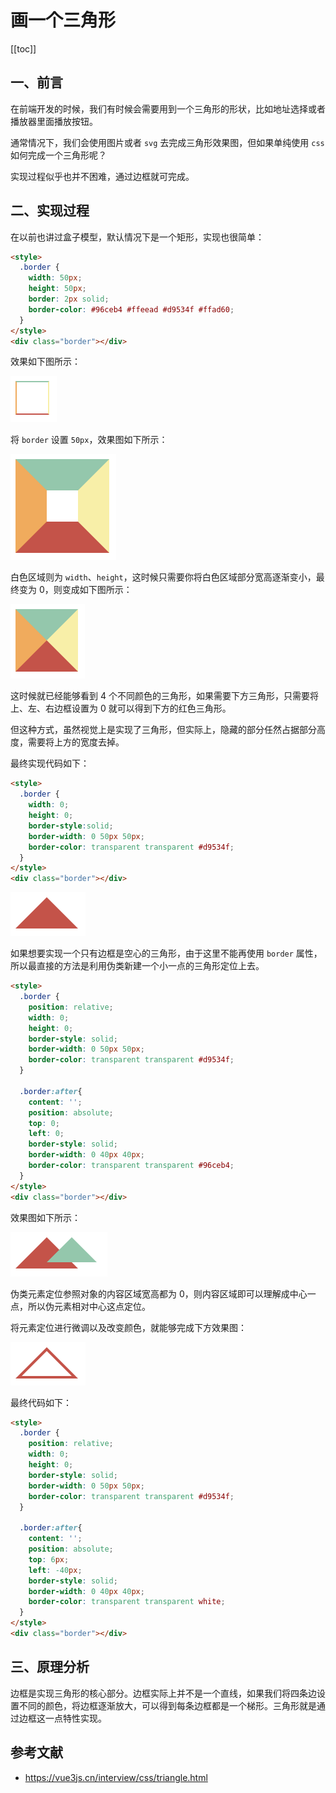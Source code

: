 # 画一个三角形

[[toc]]

## 一、前言

在前端开发的时候，我们有时候会需要用到一个三角形的形状，比如地址选择或者播放器里面播放按钮。

通常情况下，我们会使用图片或者 `svg` 去完成三角形效果图，但如果单纯使用 `css` 如何完成一个三角形呢？

实现过程似乎也并不困难，通过边框就可完成。

## 二、实现过程

在以前也讲过盒子模型，默认情况下是一个矩形，实现也很简单：

``` html
<style>
  .border {
    width: 50px;
    height: 50px;
    border: 2px solid;
    border-color: #96ceb4 #ffeead #d9534f #ffad60;
  }
</style>
<div class="border"></div>
```

效果如下图所示：

![triangle step 1](./images/triangle-step-1.png)

将 `border` 设置 `50px`，效果图如下所示：

![triangle step 2](./images/triangle-step-2.png)

白色区域则为 `width`、`height`，这时候只需要你将白色区域部分宽高逐渐变小，最终变为 0，则变成如下图所示：

![triangle step 3](./images/triangle-step-3.png)

这时候就已经能够看到 4 个不同颜色的三角形，如果需要下方三角形，只需要将上、左、右边框设置为 0 就可以得到下方的红色三角形。


但这种方式，虽然视觉上是实现了三角形，但实际上，隐藏的部分任然占据部分高度，需要将上方的宽度去掉。

最终实现代码如下：

``` html
<style>
  .border {
    width: 0;
    height: 0;
    border-style:solid;
    border-width: 0 50px 50px;
    border-color: transparent transparent #d9534f;
  }
</style>
<div class="border"></div>
```

![triangle step 4](./images/triangle-step-4.png)

如果想要实现一个只有边框是空心的三角形，由于这里不能再使用 `border` 属性，所以最直接的方法是利用伪类新建一个小一点的三角形定位上去。

``` html
<style>
  .border {
    position: relative;
    width: 0;
    height: 0;
    border-style: solid;
    border-width: 0 50px 50px;
    border-color: transparent transparent #d9534f;
  }

  .border:after{
    content: '';
    position: absolute;
    top: 0;
    left: 0;
    border-style: solid;
    border-width: 0 40px 40px;
    border-color: transparent transparent #96ceb4;
  }
</style>
<div class="border"></div>
```

效果图如下所示：

![triangle step 5](./images/triangle-step-5.png)

伪类元素定位参照对象的内容区域宽高都为 0，则内容区域即可以理解成中心一点，所以伪元素相对中心这点定位。

将元素定位进行微调以及改变颜色，就能够完成下方效果图：

![triangle step 6](./images/triangle-step-6.png)

最终代码如下：

``` html
<style>
  .border {
    position: relative;
    width: 0;
    height: 0;
    border-style: solid;
    border-width: 0 50px 50px;
    border-color: transparent transparent #d9534f;
  }

  .border:after{
    content: '';
    position: absolute;
    top: 6px;
    left: -40px;
    border-style: solid;
    border-width: 0 40px 40px;
    border-color: transparent transparent white;
  }
</style>
<div class="border"></div>
```

## 三、原理分析

边框是实现三角形的核心部分。边框实际上并不是一个直线，如果我们将四条边设置不同的颜色，将边框逐渐放大，可以得到每条边框都是一个梯形。三角形就是通过边框这一点特性实现。

## 参考文献

- https://vue3js.cn/interview/css/triangle.html
